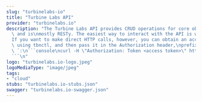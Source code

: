 ```yaml
---
slug: "turbinelabs-io"
title: "Turbine Labs API"
provider: "turbinelabs.io"
description: "The Turbine Labs API provides CRUD operations for core object types,\
  \ and is\nmostly RESTy. The easiest way to interact with the API is with\n[tbnctl](https://docs.turbinelabs.io/advanced/tbnctl.html).\n\
  If you want to make direct HTTP calls, however, you can obtain an access\ntoken\
  \ using tbnctl, and then pass it in the Authorization header,\nprefixed by `Token\
  \ `:\n```console\ncurl -H \"Authorization: Token <access token>\" https://api.turbinelabs.io/v1.0/cluster\n\
  ```\n"
logo: "turbinelabs.io-logo.jpeg"
logoMediaType: "image/jpeg"
tags:
- "cloud"
stubs: "turbinelabs.io-stubs.json"
swagger: "turbinelabs.io-swagger.json"
---
```

